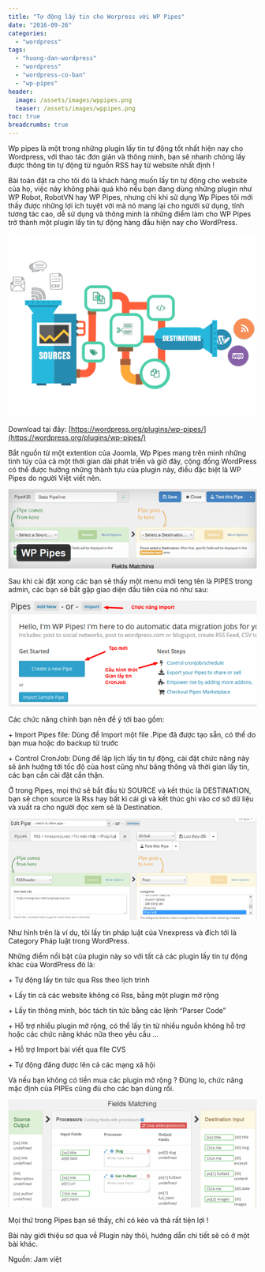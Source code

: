 ```yaml
---
title: "Tự động lấy tin cho Worpress với WP Pipes"
date: "2016-09-26"
categories: 
  - "wordpress"
tags: 
  - "huong-dan-wordpress"
  - "wordpress"
  - "wordpress-co-ban"
  - "wp-pipes"
header:
  image: /assets/images/wppipes.png
  teaser: /assets/images/wppipes.png
toc: true
breadcrumbs: true
---
```


Wp pipes là một trong những plugin lấy tin tự động tốt nhất hiện nay cho Wordpress, với thao tác đơn giản và thông minh, bạn sẽ nhanh chóng lấy được thông tin tự động từ nguồn RSS hay từ website nhất định !

Bài toán đặt ra cho tôi đó là khách hàng muốn lấy tin tự động cho website của họ, việc này không phải quá khó nếu bạn đang dùng những plugin như WP Robot, RobotVN hay WP Pipes, nhưng chỉ khi sử dụng Wp Pipes tôi mới thấy được những lợi ích tuyệt vời mà nó mang lại cho người sử dụng, tính tương tác cao, dễ sử dụng và thông minh là những điểm làm cho WP Pipes trở thành một plugin lấy tin tự động hàng đầu hiện nay cho WordPress.

![wppipes](/assets/images/wppipes.png)

Download tại đây: [https://wordpress.org/plugins/wp-pipes/](https://wordpress.org/plugins/wp-pipes/)

Bắt nguồn từ một extention của Joomla, Wp Pipes mang trên mình những tinh túy của cả một thời gian dài phát triển và giờ đây, cộng đồng WordPress có thể được hưởng những thành tựu của plugin này, điều đặc biệt là WP Pipes do người Việt viết nên.

![pipes-626x199-1](/assets/images/pipes-626x199-1.png)

Sau khi cài đặt xong các bạn sẽ thấy một menu mới teng tên là PIPES trong admin, các bạn sẽ bắt gặp giao diện đầu tiên của nó như sau:

![allpipes-626x267-2](/assets/images/allpipes-626x267-2.png)

Các chức năng chính bạn nên để ý tới bao gồm:

\+ Import Pipes file: Dùng để Import một file .Pipe đã được tạo sẵn, có thể do bạn mua hoặc do backup từ trước

\+ Control CronJob: Dùng để lập lịch lấy tin tự động, cài đặt chức năng này sẽ ảnh hưởng tới tốc độ của host cũng như băng thông và thời gian lấy tin, các bạn cần cài đặt cẩn thận.

Ở trong Pipes, mọi thứ sẽ bắt đầu từ SOURCE và kết thúc là DESTINATION, bạn sẽ chọn source là Rss hay bất kì cái gì và kết thúc ghi vào cơ sở dữ liệu và xuất ra cho người đọc xem sẽ là Destination.

![newpipes-3](/assets/images/newpipes-3.png)

Như hình trên là ví dụ, tôi lấy tin pháp luật của Vnexpress và đích tới là Category Pháp luật trong WordPress.

Những điểm nổi bật của plugin này so với tất cả các plugin lấy tin tự động khác của WordPress đó là:

\+ Tự động lấy tin tức qua Rss theo lịch trình

\+ Lấy tin cả các website không có Rss, bằng một plugin mở rộng

\+ Lấy tin thông minh, bóc tách tin tức bằng các lệnh “Parser Code”

\+ Hỗ trợ nhiều plugin mở rộng, có thể lấy tin từ nhiều nguồn không hỗ trợ hoặc các chức năng khác nữa theo yêu cầu …

\+ Hỗ trợ Import bài viết qua file CVS

\+ Tự động đăng được lên cả các mạng xã hội

Và nếu bạn không có tiền mua các plugin mở rộng ? Đừng lo, chức năng mặc định của PIPEs cũng đủ cho các bạn dùng rồi.

![pipes-click-move-626x273-4](/assets/images/pipes-click-move-626x273-4.png)

Mọi thứ trong Pipes bạn sẽ thấy, chỉ có kéo và thả rất tiện lợi !

Bài này giới thiệu sơ qua về Plugin này thôi, hướng dẫn chi tiết sẽ có ở một bài khác.

Nguồn: Jam việt
